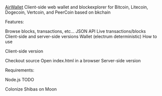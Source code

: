 <a href="http://airwallet.me">AirWallet</a>
Client-side web wallet and blockexplorer for Bitcoin, Litecoin, Dogecoin, Vertcoin, and PeerCoin based on bkchain

Features:

Browse blocks, transactions, etc...
JSON API
Live transactions/blocks
Client-side and server-side versions
Wallet (electrum deterministic)
How to use

Client-side version

Checkout source
Open index.html in a browser
Server-side version

Requirements:

Node.js
TODO

Colonize Shibas on Moon
